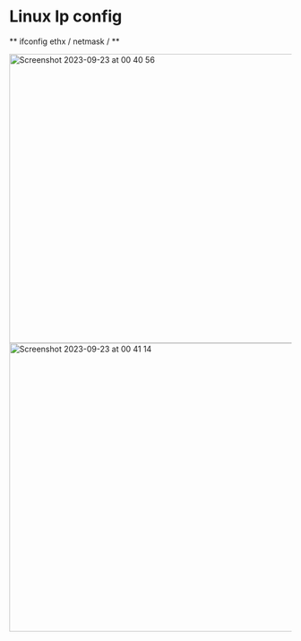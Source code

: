 # Linux Ip config
** ifconfig ethx /<ip address/> netmask /<netmask/> **


<img width="516" alt="Screenshot 2023-09-23 at 00 40 56" src="https://github.com/DariaShantalova/dariashantalova.github.io/assets/34622678/955b14c4-4565-4d16-877a-b15d2b9ae8fa">
<img width="515" alt="Screenshot 2023-09-23 at 00 41 14" src="https://github.com/DariaShantalova/dariashantalova.github.io/assets/34622678/7e0a34d2-d720-4ba5-85fe-e9a16b15a973">
